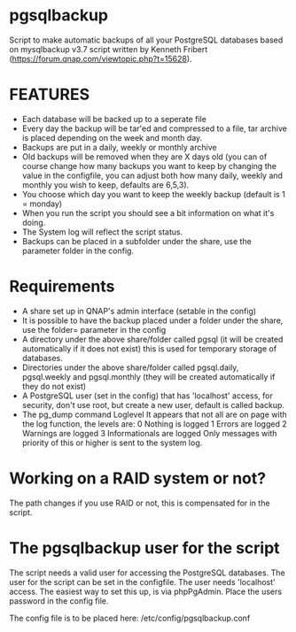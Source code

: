 # pgsqlbackup
Script to make automatic backups of all your PostgreSQL databases based on mysqlbackup v3.7 script written by Kenneth Fribert (https://forum.qnap.com/viewtopic.php?t=15628).

# FEATURES
* Each database will be backed up to a seperate file
* Every day the backup will be tar'ed and compressed to a file, tar archive is placed depending on the week and month day.
* Backups are put in a daily, weekly or monthly archive
* Old backups will be removed when they are X days old (you can of course change how many backups you want to keep by changing the value in the configfile, you can adjust both how many daily, weekly and monthly you wish to keep, defaults are 6,5,3).
* You choose which day you want to keep the weekly backup (default is 1 = monday)
* When you run the script you should see a bit information on what it's doing.
* The System log will reflect the script status.
* Backups can be placed in a subfolder under the share, use the parameter folder in the config.

# Requirements
* A share set up in QNAP's admin interface (setable in the config)
* It is possible to have the backup placed under a folder under the share, use the folder= parameter in the config
* A directory under the above share/folder called pgsql (it will be created automatically if it does not exist) this is used for temporary storage of databases.
* Directories under the above share/folder called pgsql.daily, pgsql.weekly and pgsql.monthly (they will be created automatically if they do not exist)
* A PostgreSQL user (set in the config) that has 'localhost' access, for security, don't use root, but create a new user, default is called backup. 
* The pg_dump command
Loglevel
It appears that not all are on page with the log function, the levels are:
0 Nothing is logged
1 Errors are logged
2 Warnings are logged
3 Informationals are logged
Only messages with priority of this or higher is sent to the system log.

# Working on a RAID system or not?
The path changes if you use RAID or not, this is compensated for in the script.

# The pgsqlbackup user for the script
The script needs a valid user for accessing the PostgreSQL databases. The user for the script can be set in the configfile.
The user needs 'localhost' access. The easiest way to set this up, is via phpPgAdmin.
Place the users password in the config file.

The config file is to be placed here: /etc/config/pgsqlbackup.conf
